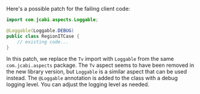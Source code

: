 Here's a possible patch for the failing client code:

```java
import com.jcabi.aspects.Loggable;

@Loggable(Loggable.DEBUG)
public class RegionITCase {
    // existing code...
}
```

In this patch, we replace the `Tv` import with `Loggable` from the same `com.jcabi.aspects` package. The `Tv` aspect seems to have been removed in the new library version, but `Loggable` is a similar aspect that can be used instead. The `@Loggable` annotation is added to the class with a debug logging level. You can adjust the logging level as needed.
